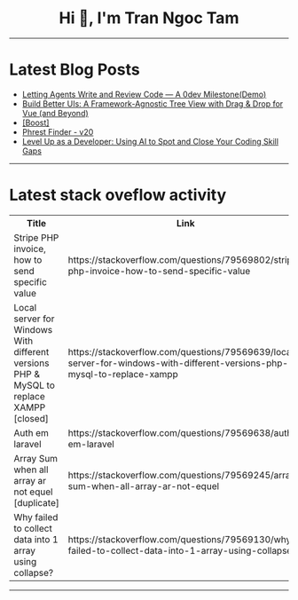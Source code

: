 <h1 align="center">Hi 👋, I'm Tran Ngoc Tam</h1>

---

# Latest Blog Posts 
<!-- BLOG-POST-LIST:START -->
- [Letting Agents Write and Review Code — A 0dev Milestone&lpar;Demo&rpar;](https://dev.to/mohsenkamrani/letting-agents-write-and-review-code-a-0dev-milestonedemo-578g)
- [Build Better UIs: A Framework-Agnostic Tree View with Drag &amp; Drop for Vue &lpar;and Beyond&rpar;](https://dev.to/jmkcoder/build-better-uis-a-framework-agnostic-tree-view-with-drag-drop-for-vue-and-beyond-29ga)
- [[Boost]](https://dev.to/satchel_hamilton_09ed373a/-25l7)
- [Phrest Finder - v20](https://dev.to/notmadebyahuman/phrest-finder-v20-1lkl)
- [Level Up as a Developer: Using AI to Spot and Close Your Coding Skill Gaps](https://dev.to/raajaryan/level-up-as-a-developer-using-ai-to-spot-and-close-your-coding-skill-gaps-759)
<!-- BLOG-POST-LIST:END -->

---

# Latest stack oveflow activity
<table>
  <tr><th>Title</th><th>Link</th></tr>
  <!-- STACKOVERFLOW:START --><tr><td>Stripe PHP invoice, how to send specific value</td><td>https://stackoverflow.com/questions/79569802/stripe-php-invoice-how-to-send-specific-value</td></tr><tr><td>Local server for Windows With different versions PHP &amp; MySQL to replace XAMPP [closed]</td><td>https://stackoverflow.com/questions/79569639/local-server-for-windows-with-different-versions-php-mysql-to-replace-xampp</td></tr><tr><td>Auth em laravel</td><td>https://stackoverflow.com/questions/79569638/auth-em-laravel</td></tr><tr><td>Array Sum when all array ar not equel [duplicate]</td><td>https://stackoverflow.com/questions/79569245/array-sum-when-all-array-ar-not-equel</td></tr><tr><td>Why failed to collect data into 1 array using collapse?</td><td>https://stackoverflow.com/questions/79569130/why-failed-to-collect-data-into-1-array-using-collapse</td></tr><!-- STACKOVERFLOW:END -->
</table>

---


